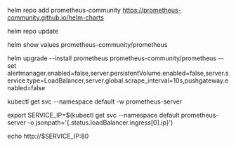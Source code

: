 helm repo add prometheus-community https://prometheus-community.github.io/helm-charts

helm repo update

helm show values prometheus-community/prometheus

helm upgrade --install prometheus prometheus-community/prometheus --set alertmanager.enabled=false,server.persistentVolume.enabled=false,server.service.type=LoadBalancer,server.global.scrape_interval=10s,pushgateway.enabled=false

kubectl get svc --namespace default -w prometheus-server

export SERVICE_IP=$(kubectl get svc --namespace default prometheus-server -o jsonpath='{.status.loadBalancer.ingress[0].ip}')

echo http://$SERVICE_IP:80
